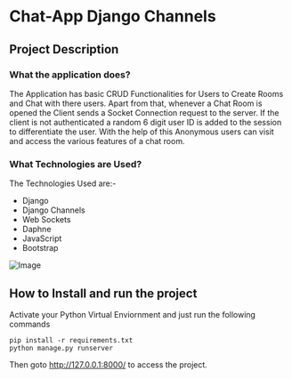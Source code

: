# Chat-App Django Channels

## Project Description

### What the application does?
The Application has basic CRUD Functionalities for Users to Create Rooms and Chat with there users.
Apart from that, whenever a Chat Room is opened the Client sends a Socket Connection request to the server.
If the client is not authenticated a random 6 digit user ID is added to the session to differentiate the user. With the help of this Anonymous users can visit and access
the various features of a chat room.

### What Technologies are Used?
The Technologies Used are:-
- Django
- Django Channels
- Web Sockets
- Daphne
- JavaScript
- Bootstrap

![Image](https://i.imgur.com/oqhwOSO.png?1)


## How to Install and run the project
Activate your Python Virtual Enviornment and just run the following commands
```
pip install -r requirements.txt
python manage.py runserver
```

Then goto http://127.0.0.1:8000/ to access the project.
